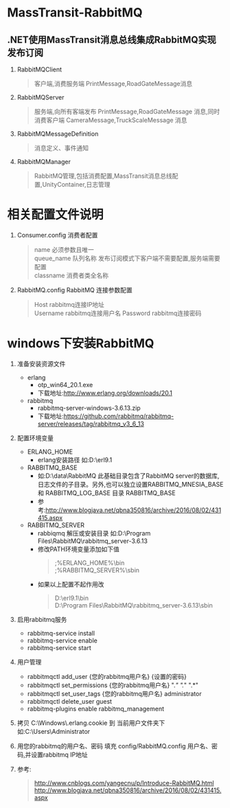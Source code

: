 # MassTransit-RabbitMQ  
## .NET使用MassTransit消息总线集成RabbitMQ实现发布订阅

1. RabbitMQClient  
      > 客户端,消费服务端 PrintMessage,RoadGateMessage消息
2. RabbitMQServer  
      > 服务端,向所有客端发布 PrintMessage,RoadGateMessage 消息,同时消费客户端 CameraMessage,TruckScaleMessage 消息
3. RabbitMQMessageDefinition  
      > 消息定义、事件通知
4. RabbitMQManager  
      > RabbitMQ管理,包括消费配置,MassTransit消息总线配置,UnityContainer,日志管理

# 相关配置文件说明

1. Consumer.config 消费者配置
    > name         必须参数且唯一    
    > queue_name   队列名称 发布订阅模式下客户端不需要配置,服务端需要配置    
    > classname    消费者类全名称
    
2. RabbitMQ.config RabbitMQ 连接参数配置
   > Host rabbitmq连接IP地址  
   > Username rabbitmq连接用户名 
   > Password rabbitmq连接密码


# windows下安装RabbitMQ

1. 准备安装资源文件
    - erlang
        + otp_win64_20.1.exe
        + 下载地址:http://www.erlang.org/downloads/20.1
    - rabbitmq
        + rabbitmq-server-windows-3.6.13.zip
        + 下载地址:https://github.com/rabbitmq/rabbitmq-server/releases/tag/rabbitmq_v3_6_13
	  
2. 配置环境变量
   - ERLANG_HOME        
        + erlang安装路径 如:D:\erl9.1
   - RABBITMQ_BASE      
      + 如:D:\data\RabbitMQ 此基础目录包含了RabbitMQ server的数据库,日志文件的子目录。另外,也可以独立设置RABBITMQ_MNESIA_BASE 和 RABBITMQ_LOG_BASE 目录 RABBITMQ_BASE 
      + 参考:http://www.blogjava.net/qbna350816/archive/2016/08/02/431415.aspx
   - RABBITMQ_SERVER    
        + rabbiqmq 解压或安装目录 如:D:\Program Files\RabbitMQ\rabbitmq_server-3.6.13
        + 修改PATH环境变量添加如下值
           > ;%ERLANG_HOME%\bin                   
           > ;%RABBITMQ_SERVER%\sbin
        + 如果以上配置不起作用改 
           > D:\erl9.1\bin 	  
           > D:\Program Files\RabbitMQ\rabbitmq_server-3.6.13\sbin
3. 启用rabbitmq服务 
   - rabbitmq-service install
   - rabbitmq-service enable
   - rabbitmq-service start
4. 用户管理
   - rabbitmqctl  add_user  {您的rabbitmq用户名}  {设置的密码}
   - rabbitmqctl  set_permissions  {您的rabbitmq用户名}  ".*"  ".*"  ".*"
   - rabbitmqctl  set_user_tags {您的rabbitmq用户名} administrator
   - rabbitmqctl  delete_user guest
   - rabbitmq-plugins enable rabbitmq_management
5. 拷贝 C:\Windows\\.erlang.cookie 到 当前用户文件夹下 如:C:\Users\Administrator
6. 用您的rabbitmq的用户名、密码 填充 config/RabbitMQ.config 用户名、密码,并设置rabbitmq IP地址

7. 参考:
    > http://www.cnblogs.com/yangecnu/p/Introduce-RabbitMQ.html
    > http://www.blogjava.net/qbna350816/archive/2016/08/02/431415.aspx
